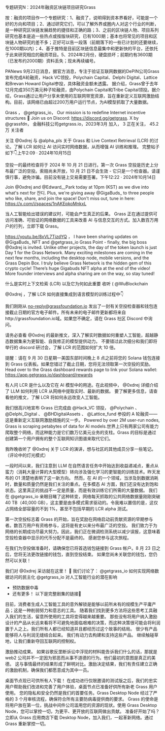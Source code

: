 专题研究N：2024年融资区块链项目研究Grass



按：融资的项目作一个专题研究：1、融资了，说明得到资本界看好，可能是一个好的方向和项目；2、通过研究它们，可以了解外界或圈内人对这个行业的判断，是一种研究区块链发展趋势的捷径和正确的路；3、之前的区块链人物、项目系列研究也基本是追一些热点或按版块研究，已有1000期；基本也将常见的项目和区块链人物研究的差不多；正好可以告一段落（前期落下的一些已计划的还要继续，在1000期以内）；4、基于推特是目前区块链信息最集中和更新快的平台，还依托于此来研究相应的融资项目。5、2024年2月份，硬盘损坏；前期约有3600期（已发布约2000期）资料丢失；现未再续编号。

PANews 9月23日消息，据官方消息，专注于验证互联网数据的DePIN公司Grass宣布完成A轮融资，Hack VC领投，Polychain Capital、Delphi Digital、Lattice和Brevan Howard Digital参投，具体融资金额未透露。
据介绍，Grass曾于去年12月完成350万美元种子轮融资，由Polychain Capital和Tribe Capital领投。据介绍，Grass通过让用户分享未使用的互联网带宽资源，旨在重新定义互联网激励结构。目前，该网络已由超过200万用户运行节点，为AI模型抓取了大量数据。

Grass
，
@getgrass_io，
Our mission is to redefine Internet incentive structures 🌱 Join us on Discord: https://discord.gg/getgrass. X by 
@grassfdn，
金融科技公司getgrass.io，2023年3月 加入，
3 正在关注，
45.2万 关注者


关注
@0xdrej
与
@alpha_pls
关于 Grass 和 Live Context Retrieval (LCR) 的讨论。了解 LCR 如何让 AI 访问实时网络数据，从而增强 AI 训练和推理。
完整帖子如下👇上午2:09 · 2024年10月15日

空投一的最终检查将于 2024 年 10 月 21 日进行。第一次 Grass 空投是历史上分布最广泛的空投。索赔尚未开放，10 月 21 日不会生效 - 它只是一个检查器。请谨慎行事，避免诈骗。目前没有链上交易需要签署。下午12:22 · 2024年10月14日

Join 
@0xdrej
 and 
@Edward__Park
 today at 10pm (KST) as we dive into what's next for 잔디. Plus, we're giving away 
@GigaBuds_
 to three people who like, share, and join the space!
Don't miss out, tune in here: https://x.com/i/spaces/1nAKEpkoMnkxL

当人工智能给出错误的建议时，可能会产生真正的后果。
Grass 正在通过提供可访问准确、可验证的网络数据的工具来改善 AI 与信息交互的方式。加入数百万用户的行列，立即下载 Grass。

https://youtu.be/8xVL7TjzdYQ
，
I have been sharing updates on 
@GigaBuds_
 NFT and 
@getgrass_io
 Grass Point -  finally, the big boss 
@0xdrej
 is invited. 
Unlike other projects, the day of the token launch is just Day 1 for the Grass Network. Many exciting milestones are coming in the next few months, including the desktop node, mobile versions, and the Grass Depin Box. I truly believe Grass Network is the hidden gem of this crypto cycle!
There’s huge Gigabuds NFT alpha at the end of the video!
More founder interviews and alpha sharing are on the way, so stay tuned!

什么是实时上下文检索 (LCR) 以及它为何如此重要
收听 ( 
@WuBlockchain
 
@0xdrej
 ，了解 LCR 如何直接集成到语言模型的训练过程中👇

我们刚刚从 no-reply@grassfoundation.io 发出了一封有关空投检查器和钱包连接截止日期的官方电子邮件。所有未来的电子邮件更新都将来自http://grassfoundation.io域。如果您不确定，请在 Grass 社区 Discord 中询问。

请务必查看
@0xdrej
的最新推文，深入了解实时数据如何重塑人工智能，超越静态数据集来为更智能、自我修正的模型提供动力。
不要错过此次细分和我们即将举行的 discord 研讨会，了解 LCR 的范围如何扩大 10 倍。

提醒：请在 9 月 30 日星期一美国东部时间晚上 8 点之前将您的 Solana 钱包连接到 Grass 仪表板。如果您错过了截止日期，您将无法领取第一次空投的奖励。Head over to the Grass dashboard rewards page to link your Solana wallet: https://app.getgrass.io/dashboard/rewards

有人问 LCR 是什么以及它在 AI 模型中的用途。在此视频中， 
@0xdrej
详细介绍了 LLM 如何利用 LCR 从网络中提取实时、最新的数据。
要了解更多信息，请查看他的推文，了解 LCR 将如何永远改变人工智能。

我们很高兴地宣布 Grass 已完成由
@Hack_VC
领投， 
@Polychain
 、 
@Delphi_Digital
 、 
@BHDigitalAssets
 、 
@Lattice_fund
参投的 A 轮融资——这是重新定义互联网激励措施的又一步。
Powered by over 2M user-run nodes, Grass is scraping petabytes of data for AI models.世界上只有两家公司有能力爬取整个网络，而这种能力是它们数万亿美元业务的支柱。Grass 的目标是通过创建第一个用户拥有的整个互联网知识图谱来取代它们。

我昨晚收听了
@0xdrej
关于 LCR 的演讲，想与社区的其他成员分享一些笔记。（评论中的灯光模式）

一段时间以来，我们注意到 LLM 在自然语言任务中开始达到收益递减点，重点从蛮力（消耗大量计算的大型模型）转向涉及强化学习的更智能的训练技术。昨天发布的 O1 清楚地表明了这一新方向。
然而，在 AI 的一个领域，当涉及到数据消耗时，数量和质量仍然是我们关注的重点。在多模态 AI 方面，我们还没有达到饱和状态。这里真正的挑战不一定是质量，而是有效训练它们所需的大量数据。
我们在
@getgrass_io
亲眼目睹了这种转变，网络每天抓取的公共网络数据量刚刚突破 40 TB（40,000 GB），这主要是由多模式需求驱动的。令我难以置信的是，这仅占网络全部容量的不到 1%，甚至不包括早期的 LCR alpha 测试。

第一次空投标志着 Grass 的开始，旨在奖励在网络启动前贡献资源的早期参与者。数百万用户有资格参与，这将是有史以来分布最广泛的空投。
我们致力于为网络的长期成功尽最大努力。因此，我们正在微调检测系统以减少误报，这意味着空投检查器中显示的代币分配不是最终的。
感谢您参与这次旅程。

在我们为空投做准备时，请确保您已将首选钱包链接到 Grass 帐户。8 月 23 日之后，您将无法更改链接的钱包，直到空投结束。
如果您尚未关联您的钱包，您仍然可以关联！

我们对
@0xdrej
采访就在这里！ 🌱
我们讨论了：
@getgrass_io
如何实现网络数据访问的民主化
@getgrass_io
对人工智能行业的潜在影响
- 预防数据中毒
- 还有更多！
以下是完整剧集的链接🔽

目前，消费者生成人工智能工具的意外解锁是能够以前所未有的规模生产平庸产品；这是一种削弱努力和意志的工具。
随着我们找到更多方法将这些思考工具融入我们的生活，留意所使用的工具将变得越来越重要。
那些没有将用户纳入激励设计的产品从长远来看将不可避免地面临艰难的决策，而这种决策很可能会将利润置于人之上。我们所有人都已经知道并且都经历过这个故事的结局。
很少有产品能够将人与利润无缝结合起来。
我们有动力去构建和支持这些产品。
继续触碰草地，让我们重新夺回互联网的控制权。

激励推动成果。
如果谷歌反垄断诉讼中浮现的材料能告诉我们什么的话，那就是 web2 公司并不一定因为邪恶而从事不道德的行为。他们最初的意图是真正的美德。
这与事情最终的结果形成了鲜明对比。激励决定结果，我们有责任建立正确的激励机制，确保我们都愿意成为其中一员。

桌面节点现已可供所有人下载！
在成功进行仅限邀请的测试版之后，我们的忠实用户帮助我们改进和完善了用户体验，桌面节点已准备好供所有新老 Grass 用户使用。
您的隐私和安全仍然是我们的首要任务。Grass Desktop Node 经过了严格的 3 个月审核流程，确保符合所有主要防病毒提供商的要求。
Grass 的使命是将用户放在第一位，挑战中间件公司滥用您的资源的现状。使用 Grass Desktop Node，您可以掌控一切，为更平、更开放的互联网做出贡献。
准备好开始了吗？立即从 Grass 应用商店下载 Desktop Node，加入我们，一起革新网络。通过 Grass 重新掌控一切。